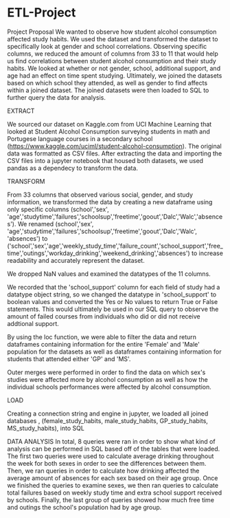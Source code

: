 # ETL-Project


Project Proposal
We wanted to observe how student alcohol consumption affected study habits. We used the dataset and transformed the dataset to specifically look at gender and school correlations. Observing specific columns, we reduced the amount of columns from 33 to 11  that would help us find correlations between student alcohol consumption and their study habits. We looked at whether or not gender, school, additional support, and age had an effect on time spent studying. Ultimately, we joined the datasets based on which school they attended, as well as gender to find affects within a joined dataset. The joined datasets were then loaded to SQL to further query the data for analysis.

EXTRACT

We sourced our dataset on Kaggle.com from UCI Machine Learning that looked at Student Alcohol Consumption surveying students in math and Portugese language courses in a secondary school (https://www.kaggle.com/uciml/student-alcohol-consumption).  The original data was formatted as CSV files. After extracting the data and importing the CSV files into a jupyter notebook that housed both datasets, we used pandas as a dependecy to transform the data. 


TRANSFORM

From 33 columns that observed various social, gender, and study information, we transformed  the data by creating  a new dataframe using only specific columns
(school','sex', 'age','studytime','failures','schoolsup','freetime','goout','Dalc','Walc','absences').
We renamed (school','sex', 'age','studytime','failures','schoolsup','freetime','goout','Dalc','Walc', 'absences') to ('school','sex','age','weekly_study_time','failure_count','school_support','free_time','outings','workday_drinking','weekend_drinking','absences') to increase readability and accurately represent the dataset.

We dropped NaN values and examined the datatypes of the 11 columns.

We recorded that the 'school_support' column for each field of study had a datatype object string, so we changed the datatype in 'school_support' to boolean values and converted the Yes or No values to return True or False statements. This would ultimately be used in our SQL query to observe the amount of failed courses from individuals who did or did not receive addtional support. 

By using the loc function, we were able to filter the data and return dataframes containing information for the entire 'Female' and 'Male' population for the datasets as well as  dataframes containing information for students that attended either 'GP' and 'MS'.

Outer merges were performed in order to find the data on which sex's studies were affected more by alcohol consumption as well as how the individual schools performances were affected by alcohol consumption.

LOAD

Creating a connection string and engine in jupyter, we loaded all joined databases , (female_study_habits, male_study_habits, GP_study_habits, MS_study_habits), into SQL


DATA ANALYSIS
In total, 8 queries were ran in order to show what kind of analysis can be performed in SQL based off of the tables that were loaded. The first two queries were used to calculate average drinking throughout the week for both sexes in order to see the differences between them. Then, we ran queries in order to calculate how drinking affected the average amount of absences for each sex based on their age group.  Once we finished the queries to examine sexes, we then ran queries to calculate total failures based on weekly study time and extra school support received by schools. Finally, the last group of queries showed how much free time and outings the school's population had  by age group.




